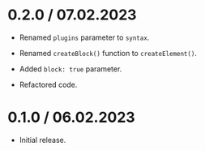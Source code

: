 0.2.0 / 07.02.2023
==================

* Renamed `plugins` parameter to `syntax`.

* Renamed `createBlock()` function to `createElement()`.

* Added `block: true` parameter.

* Refactored code.

0.1.0 / 06.02.2023
==================

* Initial release.